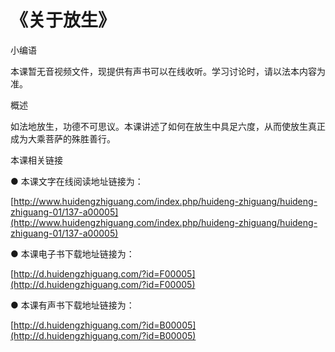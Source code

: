 # 《关于放生》



小编语

本课暂无音视频文件，现提供有声书可以在线收听。学习讨论时，请以法本内容为准。

概述

如法地放生，功德不可思议。本课讲述了如何在放生中具足六度，从而使放生真正成为大乘菩萨的殊胜善行。

本课相关链接

● 本课文字在线阅读地址链接为：

[http://www.huidengzhiguang.com/index.php/huideng-zhiguang/huideng-zhiguang-01/137-a00005](http://www.huidengzhiguang.com/index.php/huideng-zhiguang/huideng-zhiguang-01/137-a00005)

● 本课电子书下载地址链接为：

[http://d.huidengzhiguang.com/?id=F00005](http://d.huidengzhiguang.com/?id=F00005)

● 本课有声书下载地址链接为：

[http://d.huidengzhiguang.com/?id=B00005](http://d.huidengzhiguang.com/?id=B00005)

